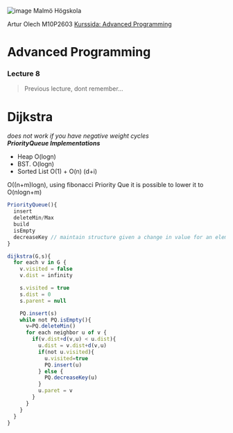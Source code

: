 ![image](https://pbs.twimg.com/profile_images/624172340/mah-logo-twitter_normal.png "Malmö Högskola") Malmö Högskola


Artur Olech
M10P2603
[Kurssida: Advanced Programming](http://edu.mah.se/DA405A "Advanced Programming")
# Advanced Programming
### Lecture 8
>Previous lecture, dont remember...

# Dijkstra
_does not work if you have negative weight cycles_  
***PriorityQueue Implementations***
* Heap O(logn)
* BST. O(logn)
* Sorted List O(1) + O(n)   (d+i)

O((n+m)logn), using fibonacci Priority Que it is possible to lower it to O(nlogn+m)

```javascript
PriorityQueue(){
  insert
  deleteMin/Max
  build
  isEmpty
  decreaseKey // maintain structure given a change in value for an element.
}
```


```javascript
dijkstra(G,s){
  for each v in G {
    v.visited = false
    v.dist = infinity

    s.visited = true
    s.dist = 0
    s.parent = null

    PQ.insert(s)
    while not PQ.isEmpty(){
      v=PQ.deleteMin()
      for each neighbor u of v {
        if(v.dist+d(v,u) < u.dist){
          u.dist = v.dist+d(v,u)
          if(not u.visited){
            u.visited=true
            PQ.insert(u)
          } else {
            PQ.decreaseKey(u)
          }
          u.paret = v
        }
      }
    }
  }
}
